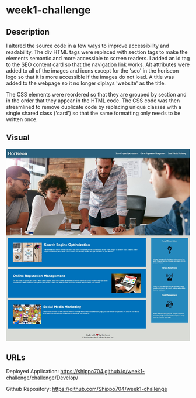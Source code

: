 # week1-challenge

## Description

I altered the source code in a few ways to improve accessibility and readability. The div HTML tags were replaced with section tags to make the elements semantic and more accessible to screen readers. I added an id tag to the SEO content card so that the navigation link works. Alt attributes were added to all of the images and icons except for the 'seo' in the horiseon logo so that it is more accessible if the images do not load. A title was added to the webpage so it no longer diplays 'website' as the title. 

The CSS elements were reordered so that they are grouped by section and in the order that they appear in the HTML code. The CSS code was then streamlined to remove duplicate code by replacing unique classes with a single shared class ('card') so that the same formatting only needs to be written once.

## Visual

![This is a screenshot of the Horiseon webpage after I altered some of the code](./challenge/Assets/challenge1-site-image.jpeg)

## URLs

Deployed Application:
https://shippo704.github.io/week1-challenge/challenge/Develop/

Github Repository:
https://github.com/Shippo704/week1-challenge


